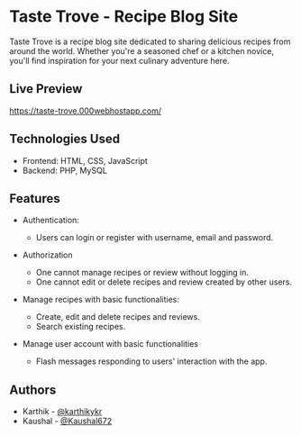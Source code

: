 # Taste Trove - Recipe Blog Site

Taste Trove is a recipe blog site dedicated to sharing delicious recipes from around the world. Whether you're a seasoned chef or a kitchen novice, you'll find 
inspiration for your next culinary adventure here.

## Live Preview
https://taste-trove.000webhostapp.com/

## Technologies Used
- Frontend: HTML, CSS, JavaScript 
- Backend: PHP, MySQL

## Features 
- Authentication:
  - Users can login or register with username, email and password.
    
- Authorization
  - One cannot manage recipes or review without logging in.
  - One cannot edit or delete recipes and review created by other users.

- Manage recipes with basic functionalities:
  - Create, edit and delete recipes and reviews.
  - Search existing recipes.

- Manage user account with basic functionalities
  - Flash messages responding to users' interaction with the app.


## Authors
- Karthik - [@karthikykr](https://github.com/karthikykr)
- Kaushal - [@Kaushal672](https://github.com/Kaushal672)




